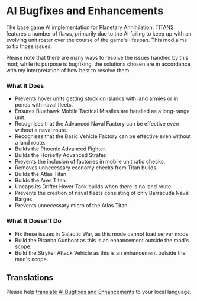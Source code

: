 # AI Bugfixes and Enhancements

The base game AI implementation for Planetary Annihilation: TITANS features a number of flaws, primarily due to the AI failing to keep up with an evolving unit roster over the course of the game's lifespan. This mod aims to fix those issues.

Please note that there are many ways to resolve the issues handled by this mod; while its purpose is bugfixing, the solutions chosen are in accordance with my interpretation of how best to resolve them.

### What It Does

- Prevents hover units getting stuck on islands with land armies or in ponds with naval fleets.
- Ensures Bluehawk Mobile Tactical Missiles are handled as a long-range unit.
- Recognises that the Advanced Naval Factory can be effective even without a naval route.
- Recognises that the Basic Vehicle Factory can be effective even without a land route.
- Builds the Phoenix Advanced Fighter.
- Builds the Horsefly Advanced Strafer.
- Prevents the inclusion of factories in mobile unit ratio checks.
- Removes unnecessary economy checks from Titan builds.
- Builds the Atlas Titan.
- Builds the Ares Titan.
- Uncaps its Drifter Hover Tank builds when there is no land route.
- Prevents the creation of naval fleets consisting of only Barracuda Naval Barges.
- Prevents unnecessary micro of the Atlas Titan.

### What It Doesn't Do

- Fix these issues in Galactic War, as this mode cannot load server mods.
- Build the Piranha Gunboat as this is an enhancement outside the mod's scope.
- Build the Stryker Attack Vehicle as this is an enhancement outside the mod's scope.

## Translations

Please help [translate AI Bugfixes and Enhancements](https://poeditor.com/join/project/wHanBb08ma) to your local language.
